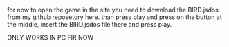 for now to open the game in the site you need to download the BIRD.jsdos from my github reposetory here. than press play and press on the button at the middle, insert the BIRD.jsdos file there and press play.

ONLY WORKS IN PC FIR NOW

